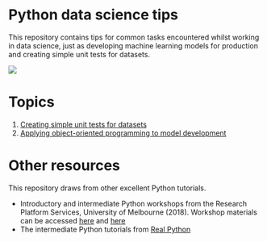 # Python data science tips  
This repository contains tips for common tasks encountered whilst working in data science, just as developing machine learning models for production and creating simple unit tests for datasets.  

![](https://github.com/erikaduan/Introduction-to-Python/blob/master/figures/readme.jpg)  

# Topics  

1. [Creating simple unit tests for datasets](https://github.com/erikaduan/python_data_science_tips/blob/master/notebooks/code-unit_testing.ipynb)  
2. [Applying object-oriented programming to model development](https://github.com/erikaduan/python_data_science_tips/blob/master/notebooks/ml-object_oriented_programming_introduction.ipynb)  

# Other resources  

This repository draws from other excellent Python tutorials.  
+ Introductory and intermediate Python workshops from the Research Platform Services, University of Melbourne (2018). Workshop materials can be accessed [here](https://github.com/resbaz/Intro-To-Python-Master) and [here](https://github.com/resbaz/Intermediate-Python-master)  
+ The intermediate Python tutorials from [Real Python](https://realpython.com/intermediate-python/)  